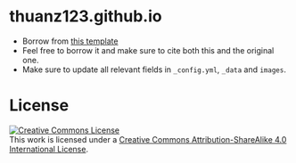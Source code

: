 # thuanz123.github.io

- Borrow from [this template](https://github.com/keunhong/keunhong.github.io)
- Feel free to borrow it and make sure to cite both this and the original one.
- Make sure to update all relevant fields in `_config.yml`, `_data` and `images`.

# License
<a rel="license" href="http://creativecommons.org/licenses/by-sa/4.0/"><img alt="Creative Commons License" style="border-width:0" src="https://i.creativecommons.org/l/by-sa/4.0/88x31.png" /></a><br />This work is licensed under a <a rel="license" href="http://creativecommons.org/licenses/by-sa/4.0/">Creative Commons Attribution-ShareAlike 4.0 International License</a>.

